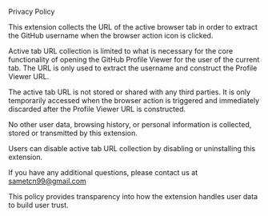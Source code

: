 Privacy Policy

This extension collects the URL of the active browser tab in order to extract the GitHub username when the browser action icon is clicked.

Active tab URL collection is limited to what is necessary for the core functionality of opening the GitHub Profile Viewer for the user of the current tab. The URL is only used to extract the username and construct the Profile Viewer URL.

The active tab URL is not stored or shared with any third parties. It is only temporarily accessed when the browser action is triggered and immediately discarded after the Profile Viewer URL is constructed.

No other user data, browsing history, or personal information is collected, stored or transmitted by this extension.

Users can disable active tab URL collection by disabling or uninstalling this extension.

If you have any additional questions, please contact us at sametcn99@gmail.com

This policy provides transparency into how the extension handles user data to build user trust.

